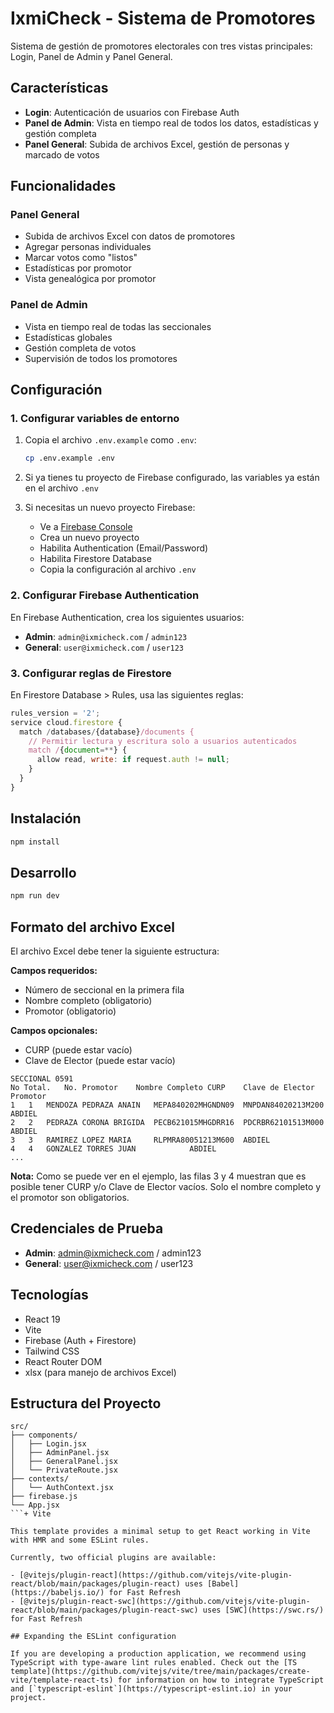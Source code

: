 # IxmiCheck - Sistema de Promotores

Sistema de gestión de promotores electorales con tres vistas principales: Login, Panel de Admin y Panel General.

## Características

- **Login**: Autenticación de usuarios con Firebase Auth
- **Panel de Admin**: Vista en tiempo real de todos los datos, estadísticas y gestión completa
- **Panel General**: Subida de archivos Excel, gestión de personas y marcado de votos

## Funcionalidades

### Panel General
- Subida de archivos Excel con datos de promotores
- Agregar personas individuales
- Marcar votos como "listos"
- Estadísticas por promotor
- Vista genealógica por promotor

### Panel de Admin
- Vista en tiempo real de todas las seccionales
- Estadísticas globales
- Gestión completa de votos
- Supervisión de todos los promotores

## Configuración

### 1. Configurar variables de entorno

1. Copia el archivo `.env.example` como `.env`:
   ```bash
   cp .env.example .env
   ```

2. Si ya tienes tu proyecto de Firebase configurado, las variables ya están en el archivo `.env`

3. Si necesitas un nuevo proyecto Firebase:
   - Ve a [Firebase Console](https://console.firebase.google.com/)
   - Crea un nuevo proyecto
   - Habilita Authentication (Email/Password)
   - Habilita Firestore Database
   - Copia la configuración al archivo `.env`

### 2. Configurar Firebase Authentication

En Firebase Authentication, crea los siguientes usuarios:

- **Admin**: `admin@ixmicheck.com` / `admin123`
- **General**: `user@ixmicheck.com` / `user123`

### 3. Configurar reglas de Firestore

En Firestore Database > Rules, usa las siguientes reglas:

```javascript
rules_version = '2';
service cloud.firestore {
  match /databases/{database}/documents {
    // Permitir lectura y escritura solo a usuarios autenticados
    match /{document=**} {
      allow read, write: if request.auth != null;
    }
  }
}
```

## Instalación

```bash
npm install
```

## Desarrollo

```bash
npm run dev
```

## Formato del archivo Excel

El archivo Excel debe tener la siguiente estructura:

**Campos requeridos:**
- Número de seccional en la primera fila
- Nombre completo (obligatorio)
- Promotor (obligatorio)

**Campos opcionales:**
- CURP (puede estar vacío)
- Clave de Elector (puede estar vacío)

```
SECCIONAL 0591
No Total.	No. Promotor	Nombre Completo	CURP	Clave de Elector	Promotor
1	1	MENDOZA PEDRAZA ANAIN	MEPA840202MHGNDN09	MNPDAN84020213M200	ABDIEL
2	2	PEDRAZA CORONA BRIGIDA	PECB621015MHGDRR16	PDCRBR62101513M000	ABDIEL
3	3	RAMIREZ LOPEZ MARIA		RLPMRA80051213M600	ABDIEL
4	4	GONZALEZ TORRES JUAN			ABDIEL
...
```

**Nota:** Como se puede ver en el ejemplo, las filas 3 y 4 muestran que es posible tener CURP y/o Clave de Elector vacíos. Solo el nombre completo y el promotor son obligatorios.

## Credenciales de Prueba

- **Admin**: admin@ixmicheck.com / admin123
- **General**: user@ixmicheck.com / user123

## Tecnologías

- React 19
- Vite
- Firebase (Auth + Firestore)
- Tailwind CSS
- React Router DOM
- xlsx (para manejo de archivos Excel)

## Estructura del Proyecto

```
src/
├── components/
│   ├── Login.jsx
│   ├── AdminPanel.jsx
│   ├── GeneralPanel.jsx
│   └── PrivateRoute.jsx
├── contexts/
│   └── AuthContext.jsx
├── firebase.js
└── App.jsx
```+ Vite

This template provides a minimal setup to get React working in Vite with HMR and some ESLint rules.

Currently, two official plugins are available:

- [@vitejs/plugin-react](https://github.com/vitejs/vite-plugin-react/blob/main/packages/plugin-react) uses [Babel](https://babeljs.io/) for Fast Refresh
- [@vitejs/plugin-react-swc](https://github.com/vitejs/vite-plugin-react/blob/main/packages/plugin-react-swc) uses [SWC](https://swc.rs/) for Fast Refresh

## Expanding the ESLint configuration

If you are developing a production application, we recommend using TypeScript with type-aware lint rules enabled. Check out the [TS template](https://github.com/vitejs/vite/tree/main/packages/create-vite/template-react-ts) for information on how to integrate TypeScript and [`typescript-eslint`](https://typescript-eslint.io) in your project.
